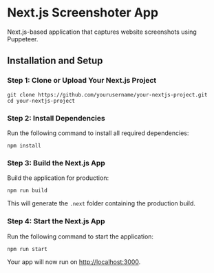 # Next.js Screenshoter App

Next.js-based application that captures website screenshots using Puppeteer.

## Installation and Setup

### Step 1: Clone or Upload Your Next.js Project

```
git clone https://github.com/yourusername/your-nextjs-project.git
cd your-nextjs-project
```

### Step 2: Install Dependencies

Run the following command to install all required dependencies:

`npm install`

### Step 3: Build the Next.js App

Build the application for production:

`npm run build`

This will generate the `.next` folder containing the production build.

### Step 4: Start the Next.js App

Run the following command to start the application:

`npm run start`

Your app will now run on [http://localhost:3000](http://localhost:3000).
